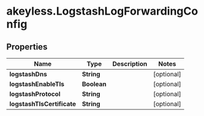 # akeyless.LogstashLogForwardingConfig

## Properties

Name | Type | Description | Notes
------------ | ------------- | ------------- | -------------
**logstashDns** | **String** |  | [optional] 
**logstashEnableTls** | **Boolean** |  | [optional] 
**logstashProtocol** | **String** |  | [optional] 
**logstashTlsCertificate** | **String** |  | [optional] 


